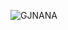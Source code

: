![GJNANA](https://github.com/GabrielNonnemacher/lib-component-gjnana/assets/87139289/085df45e-e869-4905-b4b3-da0b552f61d7)

